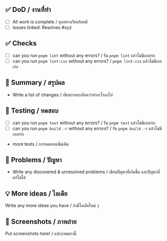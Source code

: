 ## ✅ DoD / งานที่ทำ

- [ ] All work is complete / ทุกอย่างเรียบร้อยดี
- [ ] Issues linked: Resolves #xyz

## ✅ Checks

- [ ] can you run `pnpm lint` without any errors? / รัน `pnpm lint` แล้วไม่มีเออเร่อ
- [ ] can you run `pnpm lint:css` without any errors? / `pnpm lint:css` แล้วไม่มีเออเร่อ

## 📝 Summary / สรุปผล

- Write a list of changes / เขียนรายละเอียดว่าทำอะไรลงไป

## 💉 Testing / ทดสอบ

- [ ] can you run `pnpm test` without any errors? / รัน `pnpm test` แล้วไม่มีเออเร่อ
- [ ] can you run `pnpm build -r` without any errors? / รัน `pnpm build -r` แล้วไม่มีเออเร่อ
- more tests / การทดสอบเพิ่มเติม

## 🛑 Problems / ปัญหา

- Write any discovered & unresolved problems / เขียนปัญหาที่เกิดขึ้น และปัญหาที่แก้ไม่ได้

## 💡 More ideas / ไอเดีย

Write any more ideas you have / ถ้ามีไอเดียใหม่ ๆ

## 📸 Screenshots / ภาพถ่าย

Put screenshots here! / แปะภาพตรงนี้
